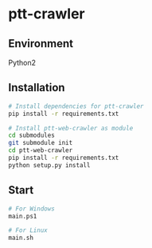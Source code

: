 # ptt-crawler

## Environment

Python2

## Installation

```sh
# Install dependencies for ptt-crawler
pip install -r requirements.txt 

# Install ptt-web-crawler as module
cd submodules
git submodule init
cd ptt-web-crawler
pip install -r requirements.txt 
python setup.py install
```

## Start

```sh
# For Windows
main.ps1

# For Linux
main.sh
```

